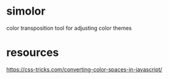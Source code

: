 # simolor
color transposition tool for adjusting color themes

# resources
https://css-tricks.com/converting-color-spaces-in-javascript/
